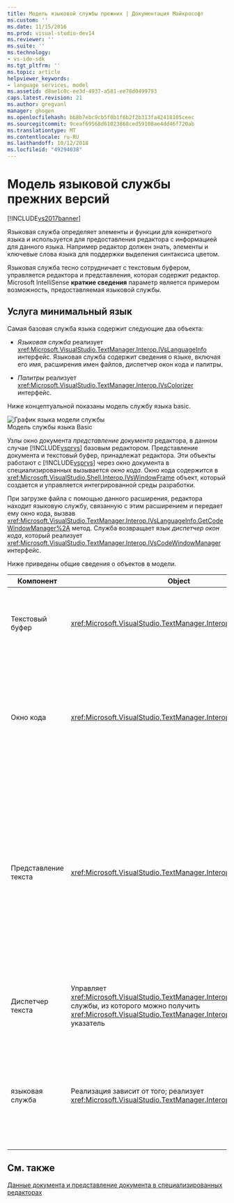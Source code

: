```yaml
---
title: Модель языковой службы прежних | Документация Майкрософт
ms.custom: ''
ms.date: 11/15/2016
ms.prod: visual-studio-dev14
ms.reviewer: ''
ms.suite: ''
ms.technology:
- vs-ide-sdk
ms.tgt_pltfrm: ''
ms.topic: article
helpviewer_keywords:
- language services, model
ms.assetid: d8ae1c0c-ee3d-4937-a581-ee78d0499793
caps.latest.revision: 21
ms.author: gregvanl
manager: ghogen
ms.openlocfilehash: bb8b7ebc9cb5f0b1f6b2f2b313fa42418105ceec
ms.sourcegitcommit: 9ceaf69568d61023868ced59108ae4dd46f720ab
ms.translationtype: MT
ms.contentlocale: ru-RU
ms.lasthandoff: 10/12/2018
ms.locfileid: "49294038"
---
```

# <a name="model-of-a-legacy-language-service"></a>Модель языковой службы прежних версий
[!INCLUDE[vs2017banner](../../includes/vs2017banner.md)]

Языковая служба определяет элементы и функции для конкретного языка и используется для предоставления редактора с информацией для данного языка. Например редактор должен знать, элементы и ключевые слова языка для поддержки выделения синтаксиса цветом.  
  
 Языковая служба тесно сотрудничает с текстовым буфером, управляется редактора и представления, которая содержит редактор. Microsoft IntelliSense **краткие сведения** параметр является примером возможность, предоставляемая языковой службы.  
  
## <a name="a-minimal-language-service"></a>Услуга минимальный язык  
 Самая базовая служба языка содержит следующие два объекта:  
  
-   *Языковая служба* реализует <xref:Microsoft.VisualStudio.TextManager.Interop.IVsLanguageInfo> интерфейс. Языковая служба содержит сведения о языке, включая его имя, расширения имен файлов, диспетчер окон кода и палитры.  
  
-   *Палитры* реализует <xref:Microsoft.VisualStudio.TextManager.Interop.IVsColorizer> интерфейс.  
  
 Ниже концептуальной показаны модель службу языка basic.  
  
 ![График языка модели службы](../../extensibility/media/vslanguageservicemodel.gif "vsLanguageServiceModel")  
Модель службы языка Basic  
  
 Узлы окно документа *представление документа* редактора, в данном случае [!INCLUDE[vsprvs](../../includes/vsprvs-md.md)] базовым редактором. Представление документа и текстовый буфер, принадлежат редактора. Эти объекты работают с [!INCLUDE[vsprvs](../../includes/vsprvs-md.md)] через окно документа в специализированных вызывается *окно кода*. Окно кода содержится в <xref:Microsoft.VisualStudio.Shell.Interop.IVsWindowFrame> объект, который создается и управляется интегрированной среды разработки.  
  
 При загрузке файла с помощью данного расширения, редактора находит языковую службу, связанную с этим расширением и передает ему окно кода, вызвав <xref:Microsoft.VisualStudio.TextManager.Interop.IVsLanguageInfo.GetCodeWindowManager%2A> метод. Служба возвращает язык *диспетчер окон кода*, который реализует <xref:Microsoft.VisualStudio.TextManager.Interop.IVsCodeWindowManager> интерфейс.  
  
 Ниже приведены общие сведения о объектов в модели.  
  
|Компонент|Object|Функция|  
|---------------|------------|--------------|  
|Текстовый буфер|<xref:Microsoft.VisualStudio.TextManager.Interop.VsTextBuffer>|Чтение и запись текстовый поток в Юникоде. Существует возможность текст для использования в других кодировках.|  
|Окно кода|<xref:Microsoft.VisualStudio.TextManager.Interop.VsCodeWindow>|Окно документа, который содержит один или несколько представлений текста. Когда [!INCLUDE[vsprvs](../../includes/vsprvs-md.md)] находится в режиме многодокументного интерфейса (MDI) в окне кода является дочерней формы MDI.|  
|Представление текста|<xref:Microsoft.VisualStudio.TextManager.Interop.VsTextView>|Окно, которое позволяет пользователю перейти и просмотреть текст с помощью клавиатуры и мыши. Текст отображается для пользователя как редактор. Можно использовать представления текста в windows обычный редактор, окно вывода и окно "Интерпретация". Кроме того можно настроить одно или несколько представлений текста в окне кода.|  
|Диспетчер текста|Управляет <xref:Microsoft.VisualStudio.TextManager.Interop.SVsTextManager> службы, из которого можно получить <xref:Microsoft.VisualStudio.TextManager.Interop.IVsTextManager> указатель|Компонент, который совместно используется всеми компонентами, описанные ранее общей информации.|  
|языковая служба|Реализация зависит от того; реализует <xref:Microsoft.VisualStudio.TextManager.Interop.IVsLanguageInfo>|Объект, реализующий редактор с информацией конкретного языка, например выделение синтаксиса, завершение операторов и парные фигурные скобки.|  
  
## <a name="see-also"></a>См. также  
 [Данные документа и представление документа в специализированных редакторах](../../extensibility/document-data-and-document-view-in-custom-editors.md)

